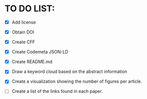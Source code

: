 # TO DO LIST:

- [x] Add license 

- [x] Obtain DOI

- [x] Create CFF

- [x] Create  Codemeta JSON-LD

- [x] Create README.md

- [x] Draw a keyword cloud based on the abstract information

- [x] Create a visualization showing the number of figures per article.
      
- [ ] Create a list of the links found in each paper.
